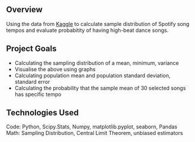 ## Overview
Using the data from [Kaggle](https://www.kaggle.com/datasets/mrmorj/dataset-of-songs-in-spotify) to calculate sample distribution of Spotify song tempos and evaluate probabitity of having high-beat dance songs.
## Project Goals

 - Calculating the sampling distribution of a mean, minimum, variance 
 - Visualise the above using graphs
 - Calculating population mean and population standard deviation, standard error 
 - Calculating the probability that the sample mean of 30 selected songs has specific tempo

## Technologies Used
Code: Python, Scipy.Stats, Numpy, matplotlib.pyplot, seaborn, Pandas
Math: Sampling Distribution, Central Limit Theorem, unbiased estimators
